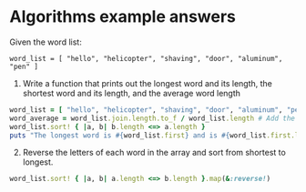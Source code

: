 # Algorithms example answers

Given the word list:

```
word_list = [ "hello", "helicopter", "shaving", "door", "aluminum", "pen" ]
```

1. Write a function that prints out the longest word and its length, the shortest word and its length, and the average word length

  ```ruby
  word_list = [ "hello", "helicopter", "shaving", "door", "aluminum", "pen" ]
  word_average = word_list.join.length.to_f / word_list.length # Add the total length / by # of items
  word_list.sort! { |a, b| b.length <=> a.length }
  puts "The longest word is #{word_list.first} and is #{word_list.first.length} letters long. The shortest is #{word_list.last} and is {word_list.last.length} letters long. The average word length is #{word_average}!"
  ```

2. Reverse the letters of each word in the array and sort from shortest to longest.

```ruby 
word_list.sort! { |a, b| a.length <=> b.length }.map(&:reverse!)
```
